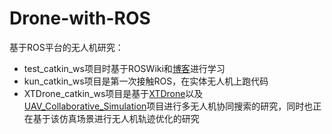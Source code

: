 # Drone-with-ROS
基于ROS平台的无人机研究：

- test_catkin_ws项目时基于ROSWiki和[博客](http://www.autolabor.com.cn/book/ROSTutorials/chapter1/11-rosjian-jie-yu-an-zhuang.html)进行学习
- kun_catkin_ws项目是第一次接触ROS，在实体无人机上跑代码
- XTDrone_catkin_ws项目是基于[XTDrone](https://gitee.com/robin_shaun/XTDrone/tree/master)以及[UAV_Collaborative_Simulation](https://gitcode.net/qq_44715174/uav_collaborative_simulation)项目进行多无人机协同搜索的研究，同时也正在基于该仿真场景进行无人机轨迹优化的研究
